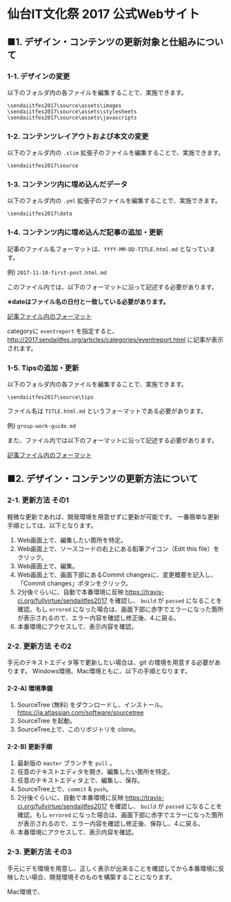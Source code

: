 # 仙台IT文化祭 2017 公式Webサイト

## ■1. デザイン・コンテンツの更新対象と仕組みについて

### 1-1. デザインの変更

以下のフォルダ内の各ファイルを編集することで、実施できます。

`\sendaiitfes2017\source\assets\images`
`\sendaiitfes2017\source\assets\stylesheets`
`\sendaiitfes2017\source\assets\javascripts`

### 1-2. コンテンツレイアウトおよび本文の変更

以下のフォルダ内の `.slim` 拡張子のファイルを編集することで、実施できます。

`\sendaiitfes2017\source`

### 1-3. コンテンツ内に埋め込んだデータ

以下のフォルダ内の `.yml` 拡張子のファイルを編集することで、実施できます。

`\sendaiitfes2017\data`

### 1-4. コンテンツ内に埋め込んだ記事の追加・更新

記事のファイル名フォーマットは、`YYYY-MM-DD-TITLE.html.md` となっています。

例) `2017-11-10-first-post.html.md`

このファイル内では、以下のフォーマットに沿って記述する必要があります。  

**※dateはファイル名の日付と一致している必要があります。**

[記事ファイル内のフォーマット](https://github.com/htomine/pmconf/blob/master/article_template.erb)

categoryに `eventreport` を指定すると、http://2017.sendaiitfes.org/articles/categories/eventreport.html に記事が表示されます。

### 1-5.  Tipsの追加・更新

以下のフォルダ内の各ファイルを編集することで、実施できます。

`\sendaiitfes2017\source\tips`

ファイル名は `TITLE.html.md` というフォーマットである必要があります。  

例) `group-work-guide.md`

また、ファイル内では以下のフォーマットに沿って記述する必要があります。  

[記事ファイル内のフォーマット](https://github.com/htomine/pmconf/blob/master/tips_template.erb)

## ■2. デザイン・コンテンツの更新方法について

### 2-1. 更新方法 その1

軽微な更新であれば、開発環境を用意せずに更新が可能です。
一番簡単な更新手順としては、以下となります。

1. Web画面上で、編集したい箇所を特定。
2. Web画面上で、ソースコードの右上にある鉛筆アイコン（Edit this file）をクリック。
3. Web画面上で、編集。
4. Web画面上で、画面下部にあるCommit changesに、変更概要を記入し、「Commit changes」ボタンをクリック。
5. 2分後ぐらいに、自動で本番環境に反映 https://travis-ci.org/fullvirtue/sendaiitfes2017 を確認し、 `build` が `passed` になることを確認。もし `errored` になった場合は、画面下部に赤字でエラーになった箇所が表示されるので、エラー内容を確認し修正後、4.に戻る。
6. 本番環境にアクセスして、表示内容を確認。

### 2-2. 更新方法 その2

手元のテキストエディタ等で更新したい場合は、git の環境を用意する必要があります。
Windows環境、Mac環境ともに、以下の手順となります。

#### 2-2-A) 環境準備

1. SourceTree (無料) をダウンロードし、インストール。 https://ja.atlassian.com/software/sourcetree
2. SourceTree を起動。
3. SourceTree上で、このリポジトリを clone。

#### 2-2-B) 更新手順

1. 最新版の `master` ブランチを `pull` 。
2. 任意のテキストエディタを開き、編集したい箇所を特定。
3. 任意のテキストエディタ上で、編集し、保存。
4. SourceTree上で、`commit` & `push`。
5. 2分後ぐらいに、自動で本番環境に反映 https://travis-ci.org/fullvirtue/sendaiitfes2017 を確認し、 `build` が `passed` になることを確認。もし `errored` になった場合は、画面下部に赤字でエラーになった箇所が表示されるので、エラー内容を確認し修正後、保存し、4.に戻る。
6. 本番環境にアクセスして、表示内容を確認。

### 2-3. 更新方法 その3

手元にデモ環境を用意し、正しく表示が出来ることを確認してから本番環境に反映したい場合、開発環境そのものを構築することになります。

Mac環境で、

